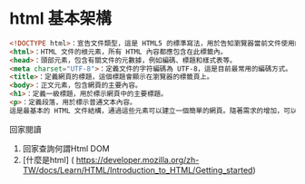 # html 基本架構

```html
<!DOCTYPE html>：宣告文件類型，這是 HTML5 的標準寫法，用於告知瀏覽器當前文件使用的是 HTML5 標準。
<html>：HTML 文件的根元素，所有 HTML 內容都應包含在此標籤內。
<head>：頭部元素，包含有關文件的元數據，例如編碼、標題和樣式表等。
<meta charset="UTF-8">：定義文件的字符編碼為 UTF-8，這是目前最常用的編碼方式。
<title>：定義網頁的標題，這個標題會顯示在瀏覽器的標籤頁上。
<body>：正文元素，包含網頁的主要內容。
<h1>：定義一級標題，用於標示網頁中的主要標題。
<p>：定義段落，用於標示普通文本內容。
這是最基本的 HTML 文件結構，通過這些元素可以建立一個簡單的網頁。隨著需求的增加，可以在這個基礎上添加更多的元素和屬性來豐富網頁的內容和功能。
```

回家閱讀


1. 回家查詢何謂Html DOM
2. [什麼是html] ( https://developer.mozilla.org/zh-TW/docs/Learn/HTML/Introduction_to_HTML/Getting_started)

